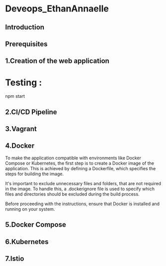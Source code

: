 # Deveops_EthanAnnaelle

## Introduction

## Prerequisites

## 1.Creation of the web application

# Testing :
npm start

## 2.CI/CD Pipeline

## 3.Vagrant

## 4.Docker
To make the application compatible with environments like Docker Compose or Kubernetes, the first step is to create a Docker image of the application. This is achieved by defining a Dockerfile, which specifies the steps for building the image.

It's important to exclude unnecessary files and folders, that are not required in the image. To handle this, a .dockerignore file is used to specify which files and directories should be excluded during the build process.

Before proceeding with the instructions, ensure that Docker is installed and running on your system.

## 5.Docker Compose

## 6.Kubernetes

## 7.Istio

